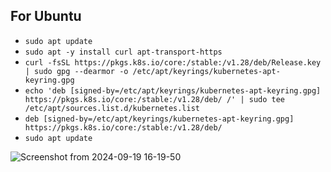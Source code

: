 ## For Ubuntu

* `sudo apt update`
* `sudo apt -y install curl apt-transport-https`
* `curl -fsSL https://pkgs.k8s.io/core:/stable:/v1.28/deb/Release.key | sudo gpg --dearmor -o /etc/apt/keyrings/kubernetes-apt-keyring.gpg`
* `echo 'deb [signed-by=/etc/apt/keyrings/kubernetes-apt-keyring.gpg] https://pkgs.k8s.io/core:/stable:/v1.28/deb/ /' | sudo tee /etc/apt/sources.list.d/kubernetes.list`
* `deb [signed-by=/etc/apt/keyrings/kubernetes-apt-keyring.gpg] https://pkgs.k8s.io/core:/stable:/v1.28/deb/`
* `sudo apt update`

![Screenshot from 2024-09-19 16-19-50](https://github.com/user-attachments/assets/ef959e80-710c-426f-89cd-0e956700216f)
